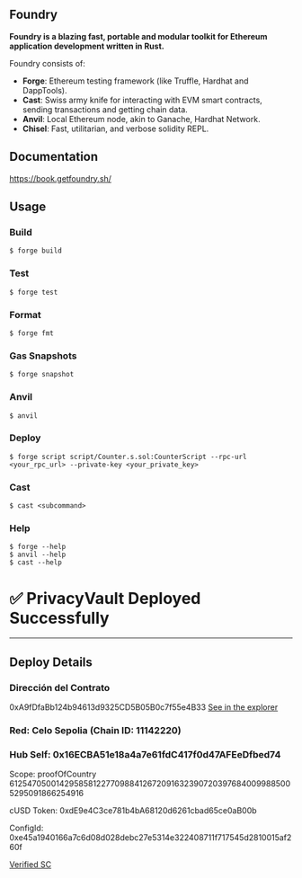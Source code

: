 ## Foundry

**Foundry is a blazing fast, portable and modular toolkit for Ethereum application development written in Rust.**

Foundry consists of:

-   **Forge**: Ethereum testing framework (like Truffle, Hardhat and DappTools).
-   **Cast**: Swiss army knife for interacting with EVM smart contracts, sending transactions and getting chain data.
-   **Anvil**: Local Ethereum node, akin to Ganache, Hardhat Network.
-   **Chisel**: Fast, utilitarian, and verbose solidity REPL.

## Documentation

https://book.getfoundry.sh/

## Usage

### Build

```shell
$ forge build
```

### Test

```shell
$ forge test
```

### Format

```shell
$ forge fmt
```

### Gas Snapshots

```shell
$ forge snapshot
```

### Anvil

```shell
$ anvil
```

### Deploy

```shell
$ forge script script/Counter.s.sol:CounterScript --rpc-url <your_rpc_url> --private-key <your_private_key>
```

### Cast

```shell
$ cast <subcommand>
```

### Help

```shell
$ forge --help
$ anvil --help
$ cast --help
```

# ✅ PrivacyVault Deployed Successfully

---

## Deploy Details

### Dirección del Contrato 
0xA9fDfaBb124b94613d9325CD5B05B0c7f55e4B33
[See in the explorer](https://sepolia.celoscan.io/address/0xA9fDfaBb124b94613d9325CD5B05B0c7f55e4B33#code)

### **Red: Celo Sepolia (Chain ID: 11142220)**

### **Hub Self: 0x16ECBA51e18a4a7e61fdC417f0d47AFEeDfbed74**

Scope: proofOfCountry
6125470500142958581227709884126720916323907203976840099885005295091866254916

cUSD Token: 0xdE9e4C3ce781b4bA68120d6261cbad65ce0aB00b

ConfigId:
  0xe45a1940166a7c6d08d028debc27e5314e322408711f717545d2810015af260f

[Verified SC](https://celo-sepolia.blockscout.com/address/0xa9fdfabb124b94613d9325cd5b05b0c7f55e4b33)

